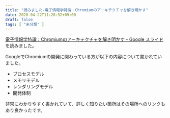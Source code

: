 ```yaml
---
title: "読みました-電子情報学特論：Chromiumのアーキテクチャを解き明かす"
date: 2020-04-22T11:28:52+09:00
draft: false
tags: [ "未分類" ]
---
```


[電子情報学特論：Chromiumのアーキテクチャを解き明かす - Google スライド](https://docs.google.com/presentation/d/1AzBcuN-dmctk7v1IMZHivfpFAiXwCnsjyJS3wQ4sgE4/edit#slide=id.g82989a6582_1_134) を読みました。

GoogleでChromiumの開発に関わっている方が以下の内容について書かれていました。

- プロセスモデル
- メモリモデル
- レンダリングモデル
- 開発体制

非常にわかりやすく書かれていて、詳しく知りたい箇所はその場所へのリンクもあり良かったです。
